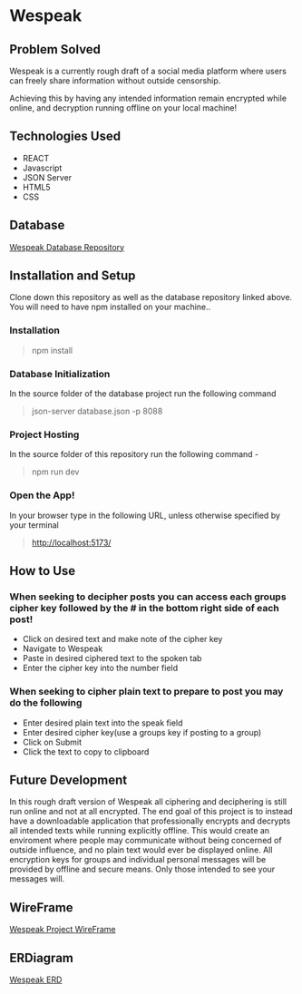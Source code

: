 # Wespeak

## Problem Solved

Wespeak is a currently rough draft of a social media platform where users can freely share information without outside censorship. 

Achieving this by having any intended information remain encrypted while online, and decryption running offline on your local machine!

## Technologies Used

- REACT
- Javascript
- JSON Server
- HTML5
- CSS

## Database

[Wespeak Database Repository](https://github.com/joshuahamrick/wespeak-api)

## Installation and Setup

Clone down this repository as well as the database repository linked above.
You will need to have npm installed on your machine..

### Installation
>npm install
### Database Initialization
In the source folder of the database project run the following command 
>json-server database.json -p 8088
### Project Hosting
In the source folder of this repository run the following command -
>npm run dev
### Open the App!
In your browser type in the following URL, unless otherwise specified by your terminal
>[http://localhost:5173/](http://localhost:5173/)
## How to Use
### When seeking to decipher posts you can access each groups cipher key followed by the # in the bottom right side of each post!

- Click on desired text and make note of the cipher key
- Navigate to Wespeak
- Paste in desired ciphered text to the spoken tab
- Enter the cipher key into the number field

### When seeking to cipher plain text to prepare to post you may do the following

- Enter desired plain text into the speak field
- Enter desired cipher key(use a groups key if posting to a group)
- Click on Submit
- Click the text to copy to clipboard

## Future Development
In this rough draft version of Wespeak all ciphering and deciphering is still run online and not at all encrypted.
The end goal of this project is to instead have a downloadable application that professionally encrypts and decrypts all intended texts while running explicitly offline. This would create an enviroment where people may communicate without being concerned of outside influence, and no plain text would ever be displayed online. All encryption keys for groups and individual personal messages will be provided by offline and secure means. Only those intended to see your messages will. 
## WireFrame
[Wespeak Project WireFrame](https://miro.com/app/board/uXjVNjUxfSU=/?share_link_id=618278056910)
## ERDiagram

[Wespeak ERD](https://dbdiagram.io/d/Wespeak-Capstone-65eb537ab1f3d4062c79bfea)
